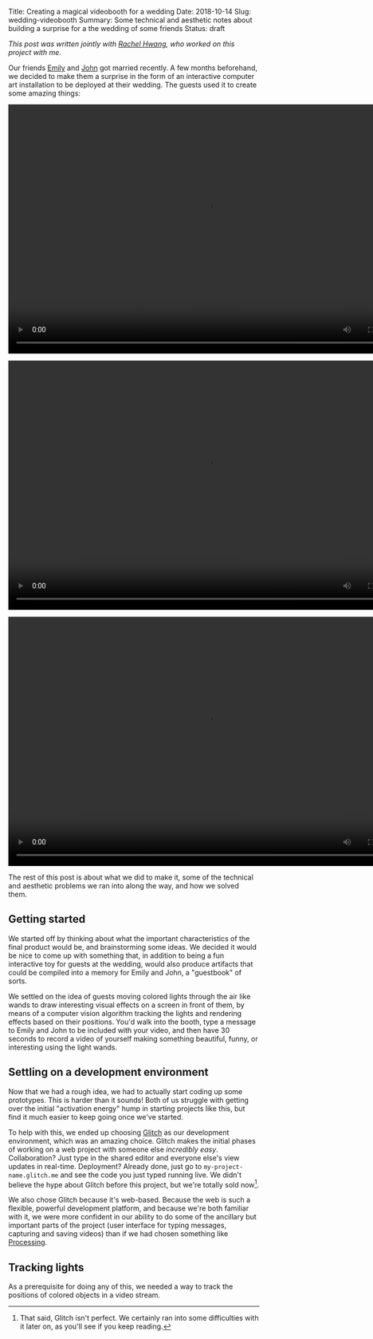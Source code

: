 Title: Creating a magical videobooth for a wedding
Date: 2018-10-14
Slug: wedding-videobooth
Summary: Some technical and aesthetic notes about building a surprise for a the wedding of some friends
Status: draft

*This post was written jointly with
[Rachel Hwang](http://rahwang.strikingly.com/), who worked on this
project with me.*

Our friends [Emily](https://www.instagram.com/emilytishay) and
[John](http://www.daz.zone/) got married recently. A few months
beforehand, we decided to make them a surprise in the form of an
interactive computer art installation to be deployed at their
wedding. The guests used it to create some amazing things:

<video width="800" height="500" autoplay loop
src="/assets/videobooth/josh_emily_heart_short.mp4">
</video>

<video width="800" height="500" autoplay loop
src="/assets/videobooth/riva_dance_short.mp4">
</video>

<video width="800" height="500" autoplay loop
src="/assets/videobooth/nick_star_short.mp4">
</video>

The rest of this post is about what we did to make it, some of the
technical and aesthetic problems we ran into along the way, and how we
solved them.


## Getting started

We started off by thinking about what the important characteristics of
the final product would be, and brainstorming some ideas. We decided
it would be nice to come up with something that, in addition to being
a fun interactive toy for guests at the wedding, would also produce
artifacts that could be compiled into a memory for Emily and John, a
"guestbook" of sorts.

We settled on the idea of guests moving colored lights through the air
like wands to draw interesting visual effects on a screen in front of
them, by means of a computer vision algorithm tracking the lights and
rendering effects based on their positions. You'd walk into the booth,
type a message to Emily and John to be included with your video, and
then have 30 seconds to record a video of yourself making something
beautiful, funny, or interesting using the light wands.

## Settling on a development environment

Now that we had a rough idea, we had to actually start coding up some
prototypes. This is harder than it sounds! Both of us struggle with
getting over the initial "activation energy" hump in starting projects
like this, but find it much easier to keep going once we've started.

To help with this, we ended up choosing [Glitch](https://glitch.com/)
as our development environment, which was an amazing choice. Glitch
makes the initial phases of working on a web project with someone else
*incredibly easy*. Collaboration? Just type in the shared editor and
everyone else's view updates in real-time. Deployment? Already done,
just go to `my-project-name.glitch.me` and see the code you just typed
running live. We didn't believe the hype about Glitch before this
project, but we're totally sold now[^1].

We also chose Glitch because it's web-based. Because the web is such a
flexible, powerful development platform, and because we're both
familiar with it, we were more confident in our ability to do some of
the ancillary but important parts of the project (user interface for
typing messages, capturing and saving videos) than if we had chosen
something like [Processing](https://processing.org/).


## Tracking lights

As a prerequisite for doing any of this, we needed a way to track the
positions of colored objects in a video stream.


[^1]: That said, Glitch isn't perfect. We certainly ran into some
difficulties with it later on, as you'll see if you keep reading.
